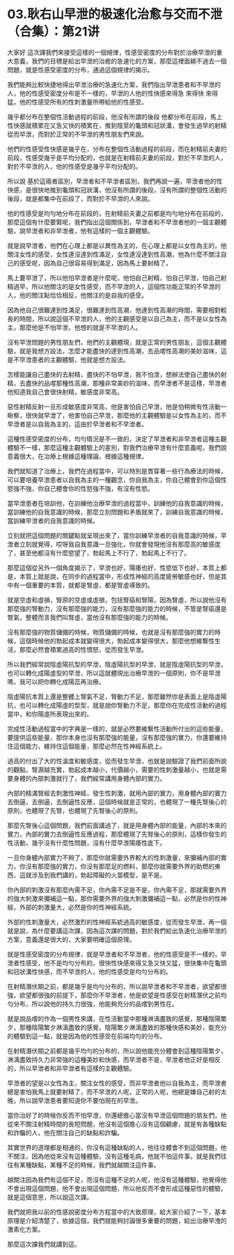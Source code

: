 # 03.耿右山早泄的极速化治愈与交而不泄（合集）：第21讲

大家好 這次課我們來接受這樣的一個規律，性感受密度的分布對於治療早泄的重大意義，我們的目標是給出早泄的治癒的急速化的方案，那麼這裡面繞不過去一個問題，就是性感受密度的分布，通過這個規律的揭示。

我們能夠比較快捷地得出早泄治療的急速化方案，我們指出早泄患者和不早泄的人，他的性感受密度分布是不一樣的，早泄的人他的性快感來得急 來得快 來得猛，他的性感受所有的性刺激量所帶給他的性感受。

幾乎都分布在整個性活動過程的前段，他沒有所謂的後段 他都分布在前段，馬上性快感就積累在又急又快的積累在，推到陰莖的龜頭和冠狀溝，會發生過早的射精 從而早泄，而對於正常的不早泄的男性朋友們來說。

他們的性感受性快感是幾乎在，分布在整個性活動過程的前段，而在射精前夫妻的前段，性感受幾乎是平均分配的，也就是在射精前夫妻的前段，對於不早泄的人，對於不早泄的人，他的性感受是幾乎平均分配的。

所以說 基於這兩者區別，早泄者和不早泄者區別，我們再說一遍，早泄者他的性快感，是很快地推到龜頭和冠狀溝，他沒有所謂的後段，沒有所謂的整個性活動的後段，就是都集中在前段了，而對於不早泄的人來說。

他的性感受是均勻地分布在前段的，在射精前夫妻之前都是均勻地分布在前段的，那麼這個有什麼要緊呢，我們指出這個關係到，早泄者和不早泄者他的一個主觀體驗，說早泄者和非早泄者，他有這樣的一個主觀體驗。

就是說早泄者，他們在心理上都是以異性為主的，在心理上都是以女性為主的，他關注女性的感受，女性達沒達到性滿足，女性達沒達到性高潮，他為什麼不關注自己的感受呢，因為自己很容易得到滿足，因為馬上要射精了。

馬上要早泄了，所以他怕早泄者是什麼呢，他怕自己射精，怕自己早泄，怕自己射精過早，所以他關注的是女性感受，而不早泄的人，這個性功能正常的不早泄的人，他的關注點恰恰相反，他關注的是自我的感受。

因為他自己很難達到性滿足，很難達到性高潮，他達到性高潮的時間，需要相對較長的時間，所以說這個不早泄的人，他的主觀感受是以自己為主，而不是以女性為主，那麼他是不怕早泄，他想的就是不早泄的人。

沒有早泄問題的男性朋友們，他們的主觀體現，就是正常的男性朋友，這個主觀體驗，就是我想方設法，怎麼才能盡快的達到性高潮，去品嚐性高潮的美妙滋味，這是不早泄患者的主觀體驗，他就是想方設法。

怎樣能讓自己盡快的去射精，盡快的不怕早泄，我不怕泄，想辦法使自己盡快的射精，去盡快的品嚐那種性高潮，那種非常美妙的滋味，而早泄者不是這樣，早泄者他知道我自己會很快射精，敏感度非常高。

惡性射精反射一旦形成敏感度非常高，他是害怕自己早泄，他是怕稍微有性活動一瞅察，很快就早泄了，他害怕自己早泄，那麼他的主觀體驗是以女性為主的，而不早泄者是以自我為主的，這由於早泄者和不早泄者。

這種性感受密度的分布，均勻情況是不一致的，決定了早泄者和非早泄者這種主觀體驗不一樣，那麼這種主觀體驗上的差別，對我們治療早泄有什麼意義呢，我們說意義很大，在治療上根據這種理論，根據這種規律。

我們就知道了治療上，我們在過程當中，可以特別是貫穿著一些行為療法的時候，可以要培養早泄患者以自我為主的一種觀念，你自我為主，你自己體會到你這個性慾強不強，你自己體會你的性慾強不強，有沒有性慾。

當早泄患者在培訓他，在訓練他治療早泄的過程當中，訓練他的自我意識的時候，當訓練他的自我意識的時候，那麼立刻問題和矛盾就來了，訓練自我意識的時候，當訓練早泄者的自我意識的時候。

立刻就把這個問題的關鍵點就呈現出來了，當你訓練早泄者的自我意識的時候，早泄者立刻就覺得，哎呀我自我意識一旦強化，你就會發現他沒有那麼高的敏感度了，甚至他都沒有什麼慾望了，勃起馬上不行了，勃起馬上不行了。

那麼這個從另外一個角度揭示了，早泄也好，陽痿也好，性慾低下也好，本質上都是，本質上就是說，在同步的過程當中，形成性神經的高度疲勞敏感也好，但是其中有一個重要的本質，就都是腎虛，都是腎虛導致的。

就是空虛和虛損，腎原的空虛或虛損，包括腎癌和腎陽，因為腎虛，所以說他沒有那麼強的腎動力，沒有那麼強的能力，沒有那麼強的能力的時候，不管是腎癌還是腎氣，整體而言我們叫腎虛，當他沒有那麼強的能力的時候。

沒有那麼強的物質儲備的時候，物質儲備的時候，也就是沒有那麼強的實力的時候，這個時候他的勃起成本就變得很大，勃起成本變得很大，那麼他想維繫性生活，那麼必然會積累過高的性憤怒，從而發生早泄。

所以我們經常說陰虛陽抗型的早泄，陰虛陽抗型的早泄，就是陰虛陽抗型的早泄，也可以轉化成陽虛型的早泄，所以這就體現出治療早泄的一個原則，你不是早泄嗎，我可以把你轉化成陽蕊再治療。

陰虛陽抗本質上還是整體上腎氣不足，腎動力不足，那麼雖然你是表面上是陰虛陽抗，也可以轉化成陽虛的型型，就是說你腎動力不足，那麼你在完成性活動的過程當中，和你陽虛所表現出來的。

完成性活動過程當中的字典是一樣的，就是必然要維繫性活動所付出的這些能量，要提供這些能量，那你本身也沒有那麼強的能量，沒有那麼強的實力，你還要維持住這個能力，維持住這個能量，那麼必然在性神經系統上。

過高的付出了大的性溫度和敏感度，從而發生早泄，也就是說驗證了我們前面所說的觀點，腎源越充實，勃起成本越小，代價越小，需要的性刺激量越小，也就是需要身體的內部刺激就行了，我們經常講用身體內部的實力。

內部的精滿腎經去刺激性神經，發生性刺激，就用內部的實力，用身體內部的實力去倒逼，去倒逼，去倒逼性反應，這個時候就是正常的，也體現了一種先腎後心的原則，也體現了先腎，也體現了先腎後心的原則。

那麼先腎後心這個問題，我們前面講過了，就是用身體內部的能量，內部的本來的實力，內部的實力去倒逼性反應過程，那麼體現了先腎後心的原則，這樣你發生的性活動，幾乎沒有什麼性問題，沒有什麼早泄陽痿性底下。

一旦你身體內部實力不夠了，那麼你就需要外界較大的性刺激量，來彌補內部的實力，你沒有那麼強的實力，你沒有那麼足的燃料，那麼你就需要外界的助燃的東西，這就涉及到我們講的，勃起障礙的火苗模型，是不是。

你內部的刺激沒有那麼內需不足，你內需不足是不是，你內需不足，那就需要外界的強大刺激來彌補這一點，那你需要外界的強大刺激彌補這一點，必然是你的性神經，外部的刺激量大，必然是你的性神經系統。

外部的性刺激量大，必然激烈的性神經系統過高的敏感度，從而發生早泄，再一個就是說，為什麼要講這次課，因為這次課的問題，對於我們給出急速化治療早泄的方案，意義還是很大的，大家要明確這個原理。

就是性感受密度的分布規律，就是早泄者和不早泄者，他的性感受是不一樣的，早泄者性感受，他不是均勻分布的，很快性快感來得又急又快又猛，很快集中在龜頭和冠狀溝性快感，而不早泄的人，他的性感受是均勻分布的。

在射精潛伏期之前，都是幾乎是均勻分布的，所以說早泄者和不早泄者，欲望都很強，欲望都很強的前提下，那麼你不早泄者，他是欲望是性感受在射精潛伏之前均勻分布，所以說他的持久力很強，他能夠充分的品嚐到男性在。

就是說品嚐的作為一個男性來講，在性活動當中那種淋漓盡致的感覺，那種陰陽繁夕，那種陰陽繁夕淋漓盡致的感覺，陰陽繁夕淋漓盡致的那種快感和美妙，能充分的體驗到這一點，就是因為他的性感受在前端均勻的分布。

在射精潛伏期之前都是幾乎均勻的分布的，所以說他能充分體會到這種陰陽繁夕，淋漓盡致持久力非常強的這種美妙和快感，而早泄者不是，早泄者他正好是相反的，所以早泄者和非早泄者有這樣的主觀體驗。

早泄者的望是以女性為主，關注女性的感受，而非早泄者他以自我為主，而早泄者總是害怕我馬上就要射精了，而不早泄的人呢，正常的人呢，他總是嫌自己射的太晚，所以說早泄患者要知道你不要怕現在的早泄。

當你治好了的時候你反而不怕早泄，你還總擔心當沒有早泄這個問題的朋友們，他從來不關注射精時間的長短問題，他沒有這個擔心沒有這個顧慮，就是有各種缺點和詐騙的人，他在關注自己的缺點和詐騙。

其實世界的道理都是相通的，你沒有這種缺點的人，他往往體會不到這個問題，他不關注，因為他從來沒有這種體驗，沒有這種毛病，他就不怕這件事，就是我們往往有某種缺點，某種不足的時候，我們就越關注這件事。

越關注因為我們有這個不足，而沒有這種不足的人呢，他沒有這種體驗，他覺得他不會出現這個問題，他不會出現這個問題，所以他反而不會形成這種惡性的體驗，就是這個意思，所以說這次課。

我們就把我以前的性感說密度分布方程當中的大致原理，給大家介紹了一下，基本原理是介紹清楚了，依據這個，我們就能夠討論很多重要的問題，給出治療早洩的激素化方案。

那麼這次課我們就講到這。